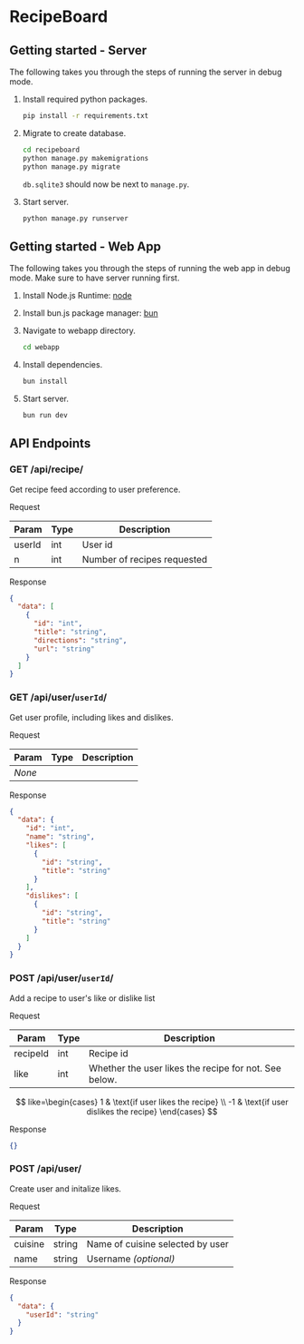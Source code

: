 # RecipeBoard

## Getting started - Server

The following takes you through the steps of running the server in debug mode.

1. Install required python packages.

   ```bash
   pip install -r requirements.txt
   ```

2. Migrate to create database.

   ```bash
   cd recipeboard
   python manage.py makemigrations
   python manage.py migrate
   ```

   `db.sqlite3` should now be next to `manage.py`.

3. Start server.

   ```bash
   python manage.py runserver
   ```

## Getting started - Web App

The following takes you through the steps of running the web app in debug mode. Make sure to have server running first.

1. Install Node.js Runtime: [node](https://nodejs.org/en)

2. Install bun.js package manager: [bun](https://bun.sh)

3. Navigate to webapp directory.

   ```bash
   cd webapp
   ```

4. Install dependencies.

   ```bash
   bun install
   ```

5. Start server.

   ```bash
   bun run dev
   ```

## API Endpoints

### GET /api/recipe/

Get recipe feed according to user preference.

Request

| Param  | Type | Description                 |
| ------ | ---- | --------------------------- |
| userId | int  | User id                     |
| n      | int  | Number of recipes requested |

Response

```json
{
  "data": [
    {
      "id": "int",
      "title": "string",
      "directions": "string",
      "url": "string"
    }
  ]
}
```

### GET /api/user/`userId`/

Get user profile, including likes and dislikes.

Request

| Param  | Type | Description |
| ------ | ---- | ----------- |
| _None_ |      |             |

Response

```json
{
  "data": {
    "id": "int",
    "name": "string",
    "likes": [
      {
        "id": "string",
        "title": "string"
      }
    ],
    "dislikes": [
      {
        "id": "string",
        "title": "string"
      }
    ]
  }
}
```

### POST /api/user/`userId`/

Add a recipe to user's like or dislike list

Request

| Param    | Type | Description                                           |
| -------- | ---- | ----------------------------------------------------- |
| recipeId | int  | Recipe id                                             |
| like     | int  | Whether the user likes the recipe for not. See below. |

$$
like=\begin{cases}
    1 & \text{if user likes the recipe} \\
    -1 & \text{if user dislikes the recipe}
\end{cases}
$$

Response

```json
{}
```

### POST /api/user/

Create user and initalize likes.

Request

| Param   | Type   | Description                      |
| ------- | ------ | -------------------------------- |
| cuisine | string | Name of cuisine selected by user |
| name    | string | Username _(optional)_            |

Response

```json
{
  "data": {
    "userId": "string"
  }
}
```
